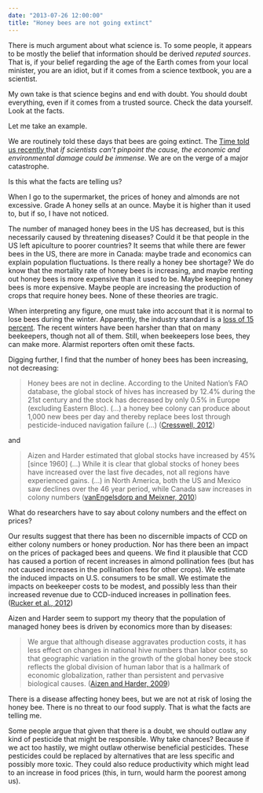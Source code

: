 ```yaml
---
date: "2013-07-26 12:00:00"
title: "Honey bees are not going extinct"
---
```




There is much argument about what science is. To some people, it appears to be mostly the belief that information should be derived <em>reputed sources</em>. That is, if your belief regarding the age of the Earth comes from your local minister, you are an idiot, but if it comes from a science textbook, you are a scientist.

My own take is that science begins and end with doubt. You should doubt everything, even if it comes from a trusted source. Check the data yourself. Look at the facts.

Let me take an example.

We are routinely told these days that bees are going extinct. The [Time told us recently ](http://science.time.com/2013/05/07/beepocalypse-redux-honey-bees-are-still-dying-and-we-still-dont-know-why/#ixzz2aAA13HyC) that <em>if scientists can&rsquo;t pinpoint the cause, the economic and environmental damage could be immense</em>. We are on the verge of a major catastrophe.

Is this what the facts are telling us?

When I go to the supermarket, the prices of honey and almonds are not excessive. Grade A honey sells at an ounce. Maybe it is higher than it used to, but if so, I have not noticed. 

The number of managed honey bees in the US has decreased, but is this necessarily caused by threatening diseases? Could it be that people in the US left apiculture to poorer countries? It seems that while there are fewer bees in the US, there are more in Canada: maybe trade and economics can explain population fluctuations. Is there really a honey bee shortage? We do know that the mortality rate of honey bees is increasing, and maybe renting out honey bees is more expensive than it used to be. Maybe keeping honey bees is more expensive. Maybe people are increasing the production of crops that require honey bees. None of these theories are tragic.

When interpreting any figure, one must take into account that it is normal to lose bees during the winter. Apparently, the industry standard is a [loss of 15 percent](http://www.theglobeandmail.com/technology/science/no-honey-more-problems-a-catastrophic-year-for-bee-colonies/article13542705/). The recent winters have been harsher than that on many beekeepers, though not all of them. Still, when beekeepers lose bees, they can make more. Alarmist reporters often omit these facts.

Digging further, I find that the number of honey bees has been increasing, not decreasing:

> Honey bees are not in decline. According to the United Nation&rsquo;s FAO database, the global stock of hives has increased by 12.4% during the 21st century and the stock has decreased by only 0.5% in Europe (excluding Eastern Bloc). (&hellip;) a honey bee colony can produce about 1,000 new bees per day and thereby replace bees lost through pesticide-induced navigation failure (&hellip;) ([Cresswell, 2012](http://www.publications.parliament.uk/pa/cm201213/cmselect/cmenvaud/668/668we10.htm))


and

> Aizen and Harder estimated that global stocks have increased by 45% [since 1960] (&hellip;) While it is clear that global stocks of honey bees have increased over the last five decades, not all regions have experienced gains. (&hellip;) in North America, both the US and Mexico saw declines over the 46 year period, while Canada saw increases in colony numbers ([vanEngelsdorp and Meixner, 2010](http://www.sciencedirect.com/science/article/pii/S0022201109001827#))



What do researchers have to say about colony numbers and the effect on prices?

> 
Our results suggest that there has been no discernible impacts of CCD on either colony numbers or honey production. Nor has there been an impact on the prices of packaged bees and queens. We find it plausible that CCD has caused a portion of recent increases in almond pollination fees (but has not caused increases in the pollination fees for other crops). We estimate the induced impacts on U.S. consumers to be small. We estimate the impacts on beekeeper costs to be modest, and possibly less than their increased revenue due to CCD-induced increases in pollination fees. ([Rucker et al., 2012](http://ses.wsu.edu/))



Aizen and Harder seem to support my theory that the population of managed honey bees is driven by economics more than by diseases:

> We argue that although disease aggravates production costs, it has less effect on changes in national hive numbers than labor costs, so that geographic variation in the growth of the global honey bee stock reflects the global division of human labor that is a hallmark of economic globalization, rather than persistent and pervasive biological causes. ([Aizen and Harder, 2009](http://www.ncbi.nlm.nih.gov/pmc/articles/PMC2829820/))


There is a disease affecting honey bees, but we are not at risk of losing the honey bee. There is no threat to our food supply. That is what the facts are telling me.

Some people argue that given that there is a doubt, we should outlaw any kind of pesticide that might be responsible. Why take chances? Because if we act too hastily, we might outlaw otherwise beneficial pesticides. These pesticides could be replaced by alternatives that are less specific and possibly more toxic. They could also reduce productivity which might lead to an increase in food prices (this, in turn, would harm the poorest among us).


